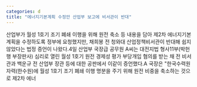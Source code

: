```yaml
---
categories: d
title: "에너지기본계획 수정안 산업부 보고에 비서관이 반대"
---
```

산업부가 월성 1호기 조기 폐쇄 이행을 위해 원전 축소 등 내용을 담아 제2차 에너지기본계획을 수정하도록 정부에 요청했지만, 채희봉 전 청와대 산업정책비서관이 반대해 쉽지 않았다는 법정 증언이 나왔다.4일 산업부 국장급 공무원 A씨는 대전지법 형사11부(박헌행 부장판사) 심리로 열린 월성 1호기 원전 경제성 평가 부당개입 혐의를 받는 채 전 비서관과 백운규 전 산업부 장관 등에 대한 공판에서 이같이 증언했다.A 국장은 "한국수력원자력(한수원)에 월성 1호기 조기 폐쇄 이행 명분을 주기 위해 원전 비중을 축소하는 것으로 제2차 에너
